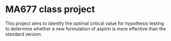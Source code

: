 # MA677 class project
This project aims to identify the optimal critical value for hypothesis testing to determine whether a new formulation of aspirin is more effective than the standard version.
